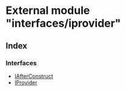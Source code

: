 # External module "interfaces/iprovider"


## Index

### Interfaces
* [IAfterConstruct](../interfaces/_interfaces_iprovider_.iafterconstruct.md)
* [IProvider](../interfaces/_interfaces_iprovider_.iprovider.md)

